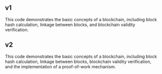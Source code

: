 ## v1

This code demonstrates the basic concepts of a blockchain, including block hash calculation, linkage between blocks, and blockchain validity verification.

## v2

This code demonstrates the basic concepts of a blockchain, including block hash calculation, linkage between blocks, blockchain validity verification, and the implementation of a proof-of-work mechanism.